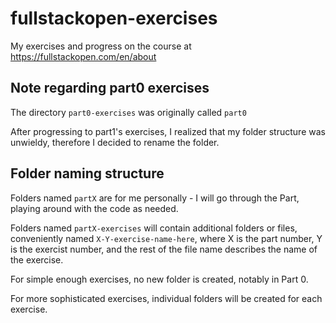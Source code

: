 # fullstackopen-exercises

My exercises and progress on the course at https://fullstackopen.com/en/about

## Note regarding part0 exercises

The directory `part0-exercises` was originally called `part0`

After progressing to part1's exercises, I realized that my folder structure was unwieldy, therefore I decided to rename the folder.

## Folder naming structure

Folders named `partX` are for me personally - I will go through the Part, playing around with the code as needed.

Folders named `partX-exercises` will contain additional folders or files, conveniently named `X-Y-exercise-name-here`, where X is the part number, Y is the exercist number, and the rest of the file name describes the name of the exercise. 

For simple enough exercises, no new folder is created, notably in Part 0.

For more sophisticated exercises, individual folders will be created for each exercise.
